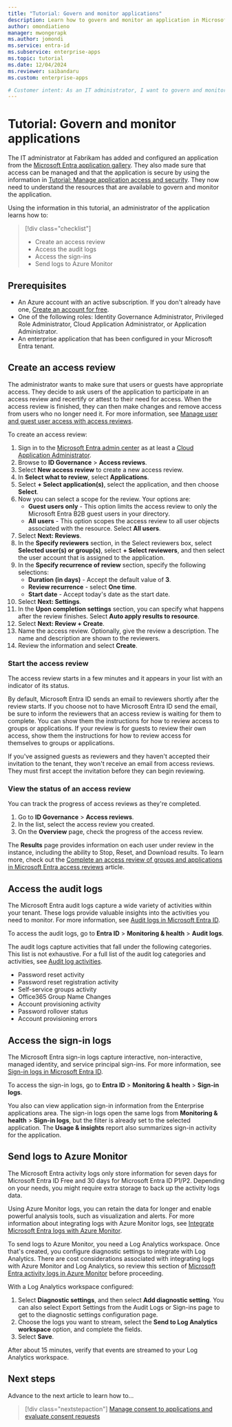```yaml
---
title: "Tutorial: Govern and monitor applications"
description: Learn how to govern and monitor an application in Microsoft Entra ID, including access reviews and integrating logs with Azure Monitor.
author: omondiatieno
manager: mwongerapk
ms.author: jomondi
ms.service: entra-id
ms.subservice: enterprise-apps
ms.topic: tutorial
ms.date: 12/04/2024
ms.reviewer: saibandaru
ms.custom: enterprise-apps

# Customer intent: As an IT administrator, I want to govern and monitor applications in Microsoft Entra ID, so that I can ensure appropriate access, track user activities through audit logs and sign-ins reports, and send logs to Azure Monitor for storage and analysis.
---
```


# Tutorial: Govern and monitor applications

The IT administrator at Fabrikam has added and configured an application from the [Microsoft Entra application gallery](overview-application-gallery.md). They also made sure that access can be managed and that the application is secure by using the information in [Tutorial: Manage application access and security](tutorial-manage-access-security.md). They now need to understand the resources that are available to govern and monitor the application.

Using the information in this tutorial, an administrator of the application learns how to:

> [!div class="checklist"]
> * Create an access review
> * Access the audit logs
> * Access the sign-ins
> * Send logs to Azure Monitor

## Prerequisites

- An Azure account with an active subscription. If you don't already have one, [Create an account for free](https://azure.microsoft.com/free/?WT.mc_id=A261C142F).
- One of the following roles: Identity Governance Administrator, Privileged Role Administrator, Cloud Application Administrator, or Application Administrator.
- An enterprise application that has been configured in your Microsoft Entra tenant.

## Create an access review


The administrator wants to make sure that users or guests have appropriate access. They decide to ask users of the application to participate in an access review and recertify or attest to their need for access. When the access review is finished, they can then make changes and remove access from users who no longer need it. For more information, see
[Manage user and guest user access with access reviews](~/id-governance/manage-access-review.md).

To create an access review:

1. Sign in to the [Microsoft Entra admin center](https://entra.microsoft.com) as at least a [Cloud Application Administrator](~/identity/role-based-access-control/permissions-reference.md#cloud-application-administrator). 
1. Browse to **ID Governance** > **Access reviews**.
1. Select **New access review** to create a new access review.
1. In **Select what to review**, select **Applications**.
1. Select **+ Select application(s)**, select the application, and then choose **Select**.
1. Now you can select a scope for the review. Your options are:
    - **Guest users only** - This option limits the access review to only the Microsoft Entra B2B guest users in your directory.
    - **All users** - This option scopes the access review to all user objects associated with the resource.
    Select **All users**.
1. Select **Next: Reviews**.
1. In the **Specify reviewers** section, in the Select reviewers box, select **Selected user(s) or group(s)**, select **+ Select reviewers**, and then select the user account that is assigned to the application.
1. In the **Specify recurrence of review** section, specify the following selections:
    - **Duration (in days)** - Accept the default value of **3**.
    - **Review recurrence** - select **One time**.
    - **Start date** - Accept today's date as the start date.
1. Select **Next: Settings**.
1. In the **Upon completion settings** section, you can specify what happens after the review finishes. Select **Auto apply results to resource**.
1. Select **Next: Review + Create**.
1. Name the access review. Optionally, give the review a description. The name and description are shown to the reviewers.
1. Review the information and select **Create**.

### Start the access review

The access review starts in a few minutes and it appears in your list with an indicator of its status. 

By default, Microsoft Entra ID sends an email to reviewers shortly after the review starts. If you choose not to have Microsoft Entra ID send the email, be sure to inform the reviewers that an access review is waiting for them to complete. You can show them the instructions for how to review access to groups or applications. If your review is for guests to review their own access, show them the instructions for how to review access for themselves to groups or applications.

If you've assigned guests as reviewers and they haven't accepted their invitation to the tenant, they won't receive an email from access reviews. They must first accept the invitation before they can begin reviewing.

### View the status of an access review

You can track the progress of access reviews as they're completed.
 
1. Go to **ID Governance** > **Access reviews**.
1. In the list, select the access review you created.
1. On the **Overview** page, check the progress of the access review. 

The **Results** page provides information on each user under review in the instance, including the ability to Stop, Reset, and Download results. To learn more, check out the [Complete an access review of groups and applications in Microsoft Entra access reviews](~/id-governance/complete-access-review.md) article. 

## Access the audit logs

The Microsoft Entra audit logs capture a wide variety of activities within your tenant. These logs provide valuable insights into the activities you need to monitor. For more information, see [Audit logs in Microsoft Entra ID](~/identity/monitoring-health/concept-audit-logs.md).

To access the audit logs, go to **Entra ID** > **Monitoring & health** > **Audit logs**.

The audit logs capture activities that fall under the following categories. This list is not exhaustive. For a full list of the audit log categories and activities, see [Audit log activities](../monitoring-health/reference-audit-activities.md).

- Password reset activity
- Password reset registration activity
- Self-service groups activity
- Office365 Group Name Changes
- Account provisioning activity
- Password rollover status
- Account provisioning errors

## Access the sign-in logs

The Microsoft Entra sign-in logs capture interactive, non-interactive, managed identity, and service principal sign-ins. For more information, see [Sign-in logs in Microsoft Entra ID](~/identity/monitoring-health/concept-sign-ins.md).

To access the sign-in logs, go to **Entra ID** > **Monitoring & health** > **Sign-in logs**.

You also can view application sign-in information from the Enterprise applications area. The sign-in logs open the same logs from **Monitoring & health** > **Sign-in logs**, but the filter is already set to the selected application. The **Usage & insights** report also summarizes sign-in activity for the application.

## Send logs to Azure Monitor

The Microsoft Entra activity logs only store information for seven days for Microsoft Entra ID Free and 30 days for Microsoft Entra ID P1/P2. Depending on your needs, you might require extra storage to back up the activity logs data.

Using Azure Monitor logs, you can retain the data for longer and enable powerful analysis tools, such as visualization and alerts. For more information about integrating logs with Azure Monitor logs, see [Integrate Microsoft Entra logs with Azure Monitor](../monitoring-health/howto-integrate-activity-logs-with-azure-monitor-logs.yml).

To send logs to Azure Monitor, you need a Log Analytics workspace. Once that's created, you configure diagnostic settings to integrate with Log Analytics. There are cost considerations associated with integrating logs with Azure Monitor and Log Analytics, so review this section of [Microsoft Entra activity logs in Azure Monitor](~/identity/monitoring-health/concept-log-monitoring-integration-options-considerations.md#cost-considerations) before proceeding.

With a Log Analytics workspace configured:

1. Select **Diagnostic settings**, and then select **Add diagnostic setting**. You can also select Export Settings from the Audit Logs or Sign-ins page to get to the diagnostic settings configuration page.
1. Choose the logs you want to stream, select the **Send to Log Analytics workspace** option, and complete the fields.
1. Select **Save**.

After about 15 minutes, verify that events are streamed to your Log Analytics workspace.

## Next steps

Advance to the next article to learn how to...
> [!div class="nextstepaction"]
> [Manage consent to applications and evaluate consent requests](manage-consent-requests.md)
